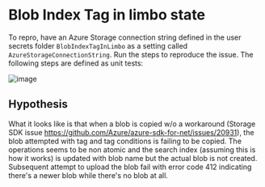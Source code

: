 # Blob Index Tag in limbo state

To repro, have an Azure Storage connection string defined in the user secrets folder `BlobIndexTagInLimbo` as a setting called `AzureStorageConnectionString`.
Run the steps to reproduce the issue. The following steps are defined as unit tests:

![image](https://user-images.githubusercontent.com/1309622/117766766-4e107900-b1ed-11eb-96bc-95588bc23da4.png)

## Hypothesis

What it looks like is that when a blob is copied w/o a workaround (Storage SDK issue https://github.com/Azure/azure-sdk-for-net/issues/20931), the blob attempted with tag and tag conditions is failing to be copied. The operations seems to be non atomic and the search index (assuming this is how it works) is updated with blob name but the actual blob is not created. Subsequent attempt to upload the blob fail with error code 412 indicating there's a newer blob while there's no blob at all.
